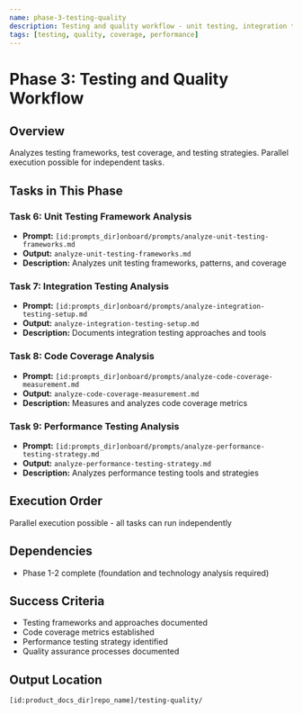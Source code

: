 ```yaml
---
name: phase-3-testing-quality
description: Testing and quality workflow - unit testing, integration testing, code coverage, performance testing
tags: [testing, quality, coverage, performance]
---
```


# Phase 3: Testing and Quality Workflow

## Overview
Analyzes testing frameworks, test coverage, and testing strategies. Parallel execution possible for independent tasks.

## Tasks in This Phase

### Task 6: Unit Testing Framework Analysis
- **Prompt:** `[id:prompts_dir]onboard/prompts/analyze-unit-testing-frameworks.md`
- **Output:** `analyze-unit-testing-frameworks.md`
- **Description:** Analyzes unit testing frameworks, patterns, and coverage

### Task 7: Integration Testing Analysis
- **Prompt:** `[id:prompts_dir]onboard/prompts/analyze-integration-testing-setup.md`
- **Output:** `analyze-integration-testing-setup.md`
- **Description:** Documents integration testing approaches and tools

### Task 8: Code Coverage Analysis
- **Prompt:** `[id:prompts_dir]onboard/prompts/analyze-code-coverage-measurement.md`
- **Output:** `analyze-code-coverage-measurement.md`
- **Description:** Measures and analyzes code coverage metrics

### Task 9: Performance Testing Analysis
- **Prompt:** `[id:prompts_dir]onboard/prompts/analyze-performance-testing-strategy.md`
- **Output:** `analyze-performance-testing-strategy.md`
- **Description:** Analyzes performance testing tools and strategies

## Execution Order
Parallel execution possible - all tasks can run independently

## Dependencies
- Phase 1-2 complete (foundation and technology analysis required)

## Success Criteria
- Testing frameworks and approaches documented
- Code coverage metrics established
- Performance testing strategy identified
- Quality assurance processes documented

## Output Location
`[id:product_docs_dir]repo_name]/testing-quality/`
